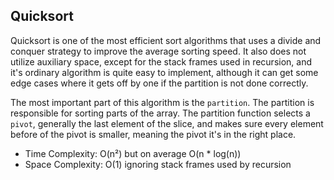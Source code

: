 ## Quicksort

Quicksort is one of the most efficient sort algorithms that uses a divide and conquer strategy to improve the average sorting speed. It also does not utilize auxiliary space, except for the stack frames used in recursion, and it's ordinary algorithm is quite easy to implement, although it can get some edge cases where it gets off by one if the partition is not done correctly.

The most important part of this algorithm is the `partition`. The partition is responsible for sorting parts of the array. The partition function selects a `pivot`, generally the last element of the slice, and makes sure every element before of the pivot is smaller, meaning the pivot it's in the right place.

- Time Complexity: O(n²) but on average O(n \* log(n))
- Space Complexity: O(1) ignoring stack frames used by recursion
